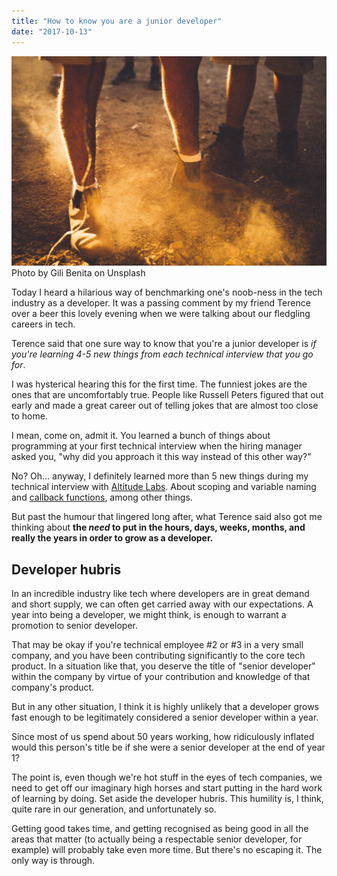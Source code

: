 ```yaml
---
title: "How to know you are a junior developer"
date: "2017-10-13"
---
```


![two people in boots standing with sand suspended around their feet](images/gili-benita-2776-1024x682.jpg) Photo by Gili Benita on Unsplash

Today I heard a hilarious way of benchmarking one's noob-ness in the tech industry as a developer. It was a passing comment by my friend Terence over a beer this lovely evening when we were talking about our fledgling careers in tech.

Terence said that one sure way to know that you're a junior developer is _if you're learning 4-5 new things from each technical interview that you go for_.

I was hysterical hearing this for the first time. The funniest jokes are the ones that are uncomfortably true. People like Russell Peters figured that out early and made a great career out of telling jokes that are almost too close to home.

I mean, come on, admit it. You learned a bunch of things about programming at your first technical interview when the hiring manager asked you, "why did you approach it this way instead of this other way?"

No? Oh... anyway, I definitely learned more than 5 new things during my technical interview with [Altitude Labs](http://www.altitudelabs.com). About scoping and variable naming and [callback functions](/2021-05-18-what-is-a-callback-an-analogy-with-tea/), among other things.

But past the humour that lingered long after, what Terence said also got me thinking about **the _need_ to put in the hours, days, weeks, months, and really the years in order to grow as a developer.**

## Developer hubris

In an incredible industry like tech where developers are in great demand and short supply, we can often get carried away with our expectations. A year into being a developer, we might think, is enough to warrant a promotion to senior developer.

That may be okay if you're technical employee #2 or #3 in a very small company, and you have been contributing significantly to the core tech product. In a situation like that, you deserve the title of "senior developer" within the company by virtue of your contribution and knowledge of that company's product.

But in any other situation, I think it is highly unlikely that a developer grows fast enough to be legitimately considered a senior developer within a year.

Since most of us spend about 50 years working, how ridiculously inflated would this person's title be if she were a senior developer at the end of year 1?

The point is, even though we're hot stuff in the eyes of tech companies, we need to get off our imaginary high horses and start putting in the hard work of learning by doing. Set aside the developer hubris. This humility is, I think, quite rare in our generation, and unfortunately so.

Getting good takes time, and getting recognised as being good in all the areas that matter (to actually being a respectable senior developer, for example) will probably take even more time. But there's no escaping it. The only way is through.
